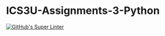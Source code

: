 # ICS3U-Assignments-3-Python

[![GitHub's Super Linter](https://github.com/Andrew-Ten-Den/ICS3U-Assignments-3-Python/workflows/GitHub's%20Super%20Linter/badge.svg)](https://github.com/Andrew-Ten-Den/ICS3U-Assignments-3-Python/actions)
